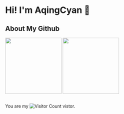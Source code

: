 # Hi! I'm AqingCyan 👋

## About My Github

<!--[![Top Langs](https://github-readme-stats.vercel.app/api/top-langs/?username=AqingCyan&layout=compact&langs_count=8&theme=cobalt)](https://github.com/AqingCyan/github-readme-stats)

[![Top Langs](https://github-readme-stats.vercel.app/api?username=AqingCyan&show_icons=true&theme=cobalt)](https://github.com/AqingCyan/github-readme-stats)-->

<div align="left">
<img height='180' src="https://github-readme-stats.vercel.app/api/top-langs/?username=AqingCyan&layout=compact&langs_count=8" align="center" />
<img height='180' src="https://github-readme-stats.vercel.app/api?username=AqingCyan&show_icons=true" align="center" />
</div>  

<br/>  


You are my ![Visitor Count](https://profile-counter.glitch.me/AqingCyan/count.svg) vistor.
